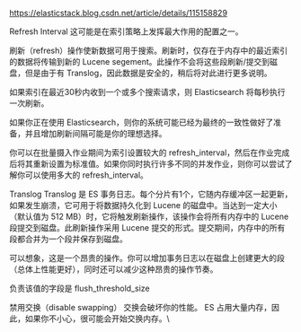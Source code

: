 https://elasticstack.blog.csdn.net/article/details/115158829

Refresh Interval
这可能是在索引策略上发挥最大作用的配置之一。

刷新（refresh）操作使新数据可用于搜索。刷新时，仅存在于内存中的最近索引的数据将传输到新的 Lucene segement。此操作不会将这些段刷新/提交到磁盘，但是由于有 Translog，因此数据是安全的，稍后将对此进行更多说明。

如果索引在最近30秒内收到一个或多个搜索请求，则 Elasticsearch 将每秒执行一次刷新。

如果你正在使用 Elasticsearch，则你的系统可能已经为最终的一致性做好了准备，并且增加刷新间隔可能是你的理想选择。

你可以在批量摄入作业期间为索引设置较大的 refresh_interval，然后在作业完成后将其重新设置为标准值。如果你同时执行许多不同的并发作业，则你可以尝试了解你可以使用多大的 refresh_interval。


Translog
Translog 是 ES 事务日志。每个分片有1个，它随内存缓冲区一起更新，如果发生崩溃，它可用于将数据持久化到 Lucene 的磁盘中。当达到一定大小（默认值为 512 MB）时，它将触发刷新操作，该操作会将所有内存中的 Lucene 段提交到磁盘。此刷新操作采用 Lucene 提交的形式。提交期间，内存中的所有段都合并为一个段并保存到磁盘。


可以想象，这是一个昂贵的操作。你可以增加事务日志以在磁盘上创建更大的段（总体上性能更好），同时还可以减少这种昂贵的操作节奏。


负责该值的字段是 flush_threshold_size


禁用交换（disable swapping）
交换会破坏你的性能。 ES 占用大量内存，因此，如果你不小心，很可能会开始交换内存。\\